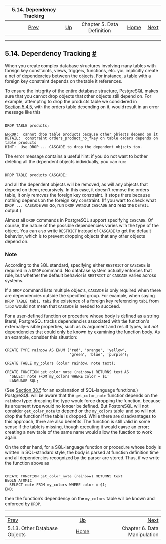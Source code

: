 <!--?xml version="1.0" encoding="UTF-8" standalone="no"?-->

|                5.14. Dependency Tracking                |                                             |                            |                                                       |                                                  |
| :-----------------------------------------------------: | :------------------------------------------ | :------------------------: | ----------------------------------------------------: | -----------------------------------------------: |
| [Prev](ddl-others.html "5.13. Other Database Objects")  | [Up](ddl.html "Chapter 5. Data Definition") | Chapter 5. Data Definition | [Home](index.html "PostgreSQL 17devel Documentation") |  [Next](dml.html "Chapter 6. Data Manipulation") |

***

## 5.14. Dependency Tracking [#](#DDL-DEPEND)



When you create complex database structures involving many tables with foreign key constraints, views, triggers, functions, etc. you implicitly create a net of dependencies between the objects. For instance, a table with a foreign key constraint depends on the table it references.

To ensure the integrity of the entire database structure, PostgreSQL makes sure that you cannot drop objects that other objects still depend on. For example, attempting to drop the products table we considered in [Section 5.4.5](ddl-constraints.html#DDL-CONSTRAINTS-FK "5.4.5. Foreign Keys"), with the orders table depending on it, would result in an error message like this:

```

DROP TABLE products;

ERROR:  cannot drop table products because other objects depend on it
DETAIL:  constraint orders_product_no_fkey on table orders depends on table products
HINT:  Use DROP ... CASCADE to drop the dependent objects too.
```

The error message contains a useful hint: if you do not want to bother deleting all the dependent objects individually, you can run:

```

DROP TABLE products CASCADE;
```

and all the dependent objects will be removed, as will any objects that depend on them, recursively. In this case, it doesn't remove the orders table, it only removes the foreign key constraint. It stops there because nothing depends on the foreign key constraint. (If you want to check what `DROP ... CASCADE` will do, run `DROP` without `CASCADE` and read the `DETAIL` output.)

Almost all `DROP` commands in PostgreSQL support specifying `CASCADE`. Of course, the nature of the possible dependencies varies with the type of the object. You can also write `RESTRICT` instead of `CASCADE` to get the default behavior, which is to prevent dropping objects that any other objects depend on.

### Note

According to the SQL standard, specifying either `RESTRICT` or `CASCADE` is required in a `DROP` command. No database system actually enforces that rule, but whether the default behavior is `RESTRICT` or `CASCADE` varies across systems.

If a `DROP` command lists multiple objects, `CASCADE` is only required when there are dependencies outside the specified group. For example, when saying `DROP TABLE tab1, tab2` the existence of a foreign key referencing `tab1` from `tab2` would not mean that `CASCADE` is needed to succeed.

For a user-defined function or procedure whose body is defined as a string literal, PostgreSQL tracks dependencies associated with the function's externally-visible properties, such as its argument and result types, but *not* dependencies that could only be known by examining the function body. As an example, consider this situation:

```

CREATE TYPE rainbow AS ENUM ('red', 'orange', 'yellow',
                             'green', 'blue', 'purple');

CREATE TABLE my_colors (color rainbow, note text);

CREATE FUNCTION get_color_note (rainbow) RETURNS text AS
  'SELECT note FROM my_colors WHERE color = $1'
  LANGUAGE SQL;
```

(See [Section 38.5](xfunc-sql.html "38.5. Query Language (SQL) Functions") for an explanation of SQL-language functions.) PostgreSQL will be aware that the `get_color_note` function depends on the `rainbow` type: dropping the type would force dropping the function, because its argument type would no longer be defined. But PostgreSQL will not consider `get_color_note` to depend on the `my_colors` table, and so will not drop the function if the table is dropped. While there are disadvantages to this approach, there are also benefits. The function is still valid in some sense if the table is missing, though executing it would cause an error; creating a new table of the same name would allow the function to work again.

On the other hand, for a SQL-language function or procedure whose body is written in SQL-standard style, the body is parsed at function definition time and all dependencies recognized by the parser are stored. Thus, if we write the function above as

```

CREATE FUNCTION get_color_note (rainbow) RETURNS text
BEGIN ATOMIC
  SELECT note FROM my_colors WHERE color = $1;
END;
```

then the function's dependency on the `my_colors` table will be known and enforced by `DROP`.

***

|                                                         |                                                       |                                                  |
| :------------------------------------------------------ | :---------------------------------------------------: | -----------------------------------------------: |
| [Prev](ddl-others.html "5.13. Other Database Objects")  |      [Up](ddl.html "Chapter 5. Data Definition")      |  [Next](dml.html "Chapter 6. Data Manipulation") |
| 5.13. Other Database Objects                            | [Home](index.html "PostgreSQL 17devel Documentation") |                     Chapter 6. Data Manipulation |
